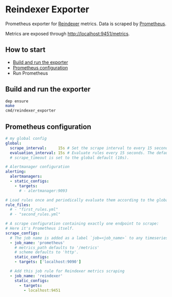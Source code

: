# Reindexer Exporter

Prometheus exporter for [Reindexer](https://github.com/Restream/reindexer) metrics.
Data is scraped by [Prometheus](https://prometheus.io).

Metrics are exposed through [http://localhost:9451/metrics](http://localhost:9451/metrics).


## How to start
- [Build and run the exporter](#build-and-run-the-exporter)
- [Prometheus configuration](#prometheus-configuration)
- Run Prometheus

## Build and run the exporter

```bash
dep ensure
make
cmd/reindexer_exporter
```

## Prometheus configuration

```yml
# my global config
global:
  scrape_interval:     15s # Set the scrape interval to every 15 seconds. Default is every 1 minute.
  evaluation_interval: 15s # Evaluate rules every 15 seconds. The default is every 1 minute.
  # scrape_timeout is set to the global default (10s).

# Alertmanager configuration
alerting:
  alertmanagers:
  - static_configs:
    - targets:
      # - alertmanager:9093

# Load rules once and periodically evaluate them according to the global 'evaluation_interval'.
rule_files:
  # - "first_rules.yml"
  # - "second_rules.yml"

# A scrape configuration containing exactly one endpoint to scrape:
# Here it's Prometheus itself.
scrape_configs:
  # The job name is added as a label `job=<job_name>` to any timeseries scraped from this config.
  - job_name: 'prometheus'
    # metrics_path defaults to '/metrics'
    # scheme defaults to 'http'.
    static_configs:
    - targets: ['localhost:9090']

  # Add this job rule for Reindexer metrics scraping
  - job_name: 'reindexer'
    static_configs:
      - targets:
        - localhost:9451
```
